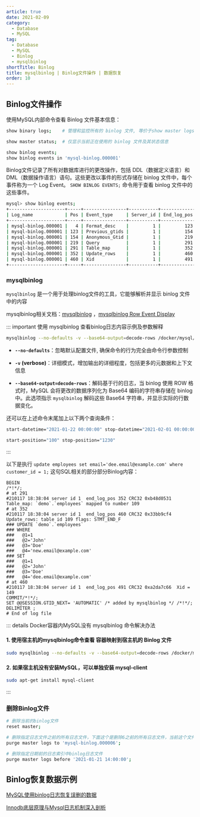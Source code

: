 ```yaml
---
article: true
date: 2021-02-09
category:
  - Database
  - MySQL
tag:
  - Database
  - MySQL
  - Binlog
  - mysqlbinlog
shortTitle: Binlog
title: mysqlbinlog | Binlog文件操作 | 数据恢复
order: 10
---
```



## Binlog文件操作

使用MySQL内部命令查看 Binlog 文件基本信息：

```bash
show binary logs;    # 管理和监控所有的 binlog 文件, 等价于show master logs;

show master status;  # 仅显示当前正在使用的 binlog 文件及其状态信息

show binlog events;
show binlog events in 'mysql-binlog.000001'
```

Binlog文件记录了所有对数据库进行的更改操作，包括 DDL（数据定义语言）和 DML（数据操作语言）语句。这些更改以事件的形式存储在 binlog 文件中，每个事件称为一个 Log Event。
`SHOW BINLOG EVENTS;` 命令用于查看 binlog 文件中的这些事件。

```bash
mysql> show binlog events;
+---------------------+-----+----------------+-----------+-------------+---------------------------------------+
| Log_name            | Pos | Event_type     | Server_id | End_log_pos | Info                                  |
+---------------------+-----+----------------+-----------+-------------+---------------------------------------+
| mysql-binlog.000001 |   4 | Format_desc    |         1 |         123 | Server ver: 5.7.44-log, Binlog ver: 4 |
| mysql-binlog.000001 | 123 | Previous_gtids |         1 |         154 |                                       |
| mysql-binlog.000001 | 154 | Anonymous_Gtid |         1 |         219 | SET @@SESSION.GTID_NEXT= 'ANONYMOUS'  |
| mysql-binlog.000001 | 219 | Query          |         1 |         291 | BEGIN                                 |
| mysql-binlog.000001 | 291 | Table_map      |         1 |         352 | table_id: 109 (demo.employees)        |
| mysql-binlog.000001 | 352 | Update_rows    |         1 |         460 | table_id: 109 flags: STMT_END_F       |
| mysql-binlog.000001 | 460 | Xid            |         1 |         491 | COMMIT /* xid=149 */                  |
+---------------------+-----+----------------+-----------+-------------+---------------------------------------+
```



### mysqlbinlog

`mysqlbinlog` 是一个用于处理binlog文件的工具，它能够解析并显示 binlog 文件中的内容

mysqlbinlog相关文档：[mysqlbinlog](https://dev.mysql.com/doc/refman/8.4/en/mysqlbinlog.html) ，[mysqlbinlog Row Event Display](https://dev.mysql.com/doc/refman/8.4/en/mysqlbinlog-row-events.html)


::: important 使用 mysqlbinlog 查看binlog日志内容示例及参数解释
```bash
mysqlbinlog --no-defaults -v --base64-output=decode-rows /docker/mysql/mysql5.7/data/mysql-binlog.000001
```

- **`--no-defaults`**：忽略默认配置文件, 确保命令的行为完全由命令行参数控制

- **`-v` (verbose)**：详细模式，增加输出的详细程度，包括更多的元数据和上下文信息

- **`--base64-output=decode-rows`**：解码基于行的日志，当 binlog 使用 ROW 格式时，MySQL 会将更改的数据序列化为 Base64 编码的字符串存储在 binlog 中。此选项指示 `mysqlbinlog` 解码这些 Base64 字符串，并显示实际的行数据变化。

还可以在上述命令末尾加上以下两个查询条件：
```bash
start-datetime="2021-01-22 00:00:00" stop-datetime="2021-02-01 00:00:00" 

start-position="100" stop-position="1230"
```
:::

以下是执行 `update employees set email='dee.email@example.com' where  customer_id = 1;` 这句SQL相关的部分部分Binlog内容：

```log
BEGIN
/*!*/;
# at 291
#210117 18:38:04 server id 1  end_log_pos 352 CRC32 0xb48d0531  Table_map: `demo`.`employees` mapped to number 109
# at 352
#210117 18:38:04 server id 1  end_log_pos 460 CRC32 0x33bb9cf4  Update_rows: table id 109 flags: STMT_END_F
### UPDATE `demo`.`employees`
### WHERE
###   @1=1
###   @2='John'
###   @3='Doe'
###   @4='new.email@example.com'
### SET
###   @1=1
###   @2='John'
###   @3='Doe'
###   @4='dee.email@example.com'
# at 460
#210117 18:38:04 server id 1  end_log_pos 491 CRC32 0xa2da7c66  Xid = 149
COMMIT/*!*/;
SET @@SESSION.GTID_NEXT= 'AUTOMATIC' /* added by mysqlbinlog */ /*!*/;
DELIMITER ;
# End of log file
```





::: details Docker容器内MySQL没有 mysqlbinlog 命令解决办法
#### 1. 使用宿主机的mysqlbinlog命令查看 容器映射到宿主机的 Binlog 文件

```bash
sudo mysqlbinlog --no-defaults -v --base64-output=decode-rows /docker/mysql/mysql5.7/data/mysql-binlog.000001
```

#### 2. 如果宿主机没有安装MySQL，可以单独安装 mysql-client

```bash
sudo apt-get install mysql-client
```
:::




### 删除Binlog文件

```bash
# 删除当前的binlog文件
reset master;

# 删除指定日志文件之前的所有日志文件，下面这个是删除6之前的所有日志文件，当前这个文件不删除
purge master logs to 'mysql-binlog.000006';

# 删除指定日期前的日志索引中binlog日志文件
purge master logs before '2021-01-21 14:00:00';
```



## Binlog恢复数据示例


[MySQL使用binlog日志恢复误删的数据](https://www.modb.pro/db/1782939026445635584)


[Innodb底层原理与Mysql日志机制深入剖析](https://note.youdao.com/ynoteshare/index.html?id=f030268c54f18d2116837f8f3ef045bf)